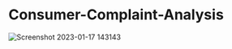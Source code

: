 # Consumer-Complaint-Analysis
![Screenshot 2023-01-17 143143](https://user-images.githubusercontent.com/66381350/212856272-2eacf45b-a6aa-4e3a-ae22-d952c354d277.png)
